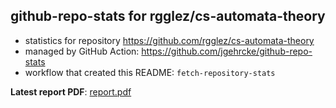 ## github-repo-stats for rgglez/cs-automata-theory

- statistics for repository https://github.com/rgglez/cs-automata-theory
- managed by GitHub Action: https://github.com/jgehrcke/github-repo-stats
- workflow that created this README: `fetch-repository-stats`

**Latest report PDF**: [report.pdf](https://github.com/rgglez/rgglez/raw/github-repo-stats/rgglez/cs-automata-theory/latest-report/report.pdf)

